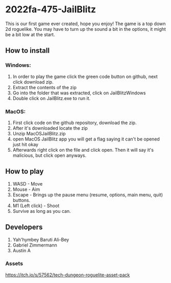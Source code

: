 # 2022fa-475-JailBlitz
This is our first game ever created, hope you enjoy! The game is a top down 2d roguelike.
You may have to turn up the sound a bit in the options, it might be a bit low at the start.


## How to install 

### Windows:
1. In order to play the game click the green code button on github, next click download zip.
2. Extract the contents of the zip
3. Go into the folder that was extracted, click on JailBlitzWindows
4. Double click on JailBlitz.exe to run it.


### MacOS:
1. First click code on the github repository, download the zip.
2. After it's downloaded locate the zip
3. Unzip MacOSJailBlitz.zip
4. open MacOS JailBlitz app you will get a flag saying it can't be opened just hit okay
5. Afterwards right click on the file and click open. Then it will say it's malicious, but click open anyways.

## How to play
1. WASD - Move
2. Mouse - Aim
3. Escape - Brings up the pause menu (resume, options, main menu, quit) buttons.
4. M1 (Left click) - Shoot
5. Survive as long as you can.

## Developers
1. Yah'hymbey Baruti Ali-Bey
2. Gabriel Zimmermann
3. Austin A

### Assets
https://itch.io/s/57562/tech-dungeon-roguelite-asset-pack


